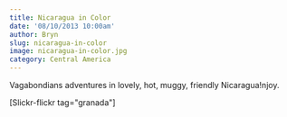 ```yaml
---
title: Nicaragua in Color
date: '08/10/2013 10:00am'
author: Bryn
slug: nicaragua-in-color
image: nicaragua-in-color.jpg
category: Central America
---
```

Vagabondians adventures in lovely, hot, muggy, friendly Nicaragua!njoy.



[Slickr-flickr tag="granada"]